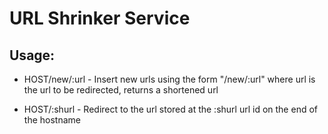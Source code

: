 # URL Shrinker Service

## Usage:

- HOST/new/:url - Insert new urls using the form "/new/:url" where url is the url to be redirected, returns a shortened url

- HOST/:shurl - Redirect to the url stored at the :shurl url id on the end of the hostname
